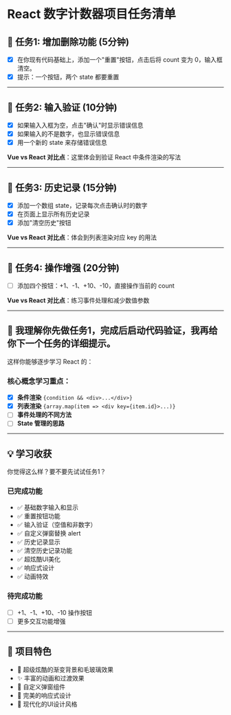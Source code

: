 # React 数字计数器项目任务清单

## 🎯 任务1: 增加删除功能 (5分钟)
- [x] 在你现有代码基础上，添加一个"重置"按钮，点击后将 count 变为 0，输入框清空。
- [x] 提示：一个按钮，两个 state 都要重置

---

## 🎯 任务2: 输入验证 (10分钟)
- [x] 如果输入入框为空，点击"确认"时显示错误信息
- [x] 如果输入的不是数字，也显示错误信息  
- [x] 用一个新的 state 来存储错误信息

**Vue vs React 对比点**：这里体会到验证 React 中条件渲染的写法

---

## 🎯 任务3: 历史记录 (15分钟)
- [x] 添加一个数组 state，记录每次点击确认时的数字
- [x] 在页面上显示所有历史记录
- [x] 添加"清空历史"按钮

**Vue vs React 对比点**：体会到列表渲染对应 key 的用法

---

## 🎯 任务4: 操作增强 (20分钟)
- [ ] 添加四个按钮：+1、-1、+10、-10，直接操作当前的 count

**Vue vs React 对比点**：练习事件处理和减少数值参数

---

## 📝 我理解你先做任务1，完成后启动代码验证，我再给你下一个任务的详细提示。

这样你能够逐步学习 React 的：

### 核心概念学习重点：
- [x] **条件渲染** `{condition && <div>...</div>}`
- [x] **列表渲染** `{array.map(item => <div key={item.id}>...)}`
- [ ] **事件处理的不同方法**
- [ ] **State 管理的思路**

---

## 💡 学习收获
你觉得这么样？要不要先试试任务1？

### 已完成功能
- ✅ 基础数字输入和显示
- ✅ 重置按钮功能
- ✅ 输入验证（空值和非数字）
- ✅ 自定义弹窗替换 alert
- ✅ 历史记录显示
- ✅ 清空历史记录功能
- ✅ 超炫酷UI美化
- ✅ 响应式设计
- ✅ 动画特效

### 待完成功能
- [ ] +1、-1、+10、-10 操作按钮
- [ ] 更多交互功能增强

---

## 🎨 项目特色
- 🌟 超级炫酷的渐变背景和毛玻璃效果
- ✨ 丰富的动画和过渡效果
- 🎯 自定义弹窗组件
- 📱 完美的响应式设计
- 🎪 现代化的UI设计风格 